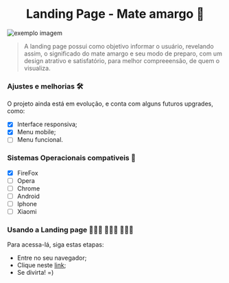 <h1 align="center"> Landing Page - Mate amargo 🧉</h1>

<img src="exemplo-image.png" alt="exemplo imagem">

> A landing page possui como objetivo informar o usuário, revelando assim, o significado do mate amargo e seu modo de preparo, com um design atrativo e satisfatório, para melhor compreeensão, de quem o visualiza.

### Ajustes e melhorias 🛠

O projeto ainda está em evolução, e conta com alguns futuros upgrades, como:

- [x] Interface responsiva;
- [x] Menu mobile;
- [ ] Menu funcional.

### Sistemas Operacionais compativeis 📌
- [x] FireFox
- [ ] Opera
- [ ] Chrome
- [ ] Android
- [ ] Iphone
- [ ] Xiaomi

### Usando a Landing page 👩🏿‍💻 🧑🏿‍💻 👨🏿‍💻

Para acessa-lá, siga estas etapas:
- Entre no seu navegador;
- Clique neste [link](https://gist.github.com/search?q=+modelo+readme&ref=searchresults);
- Se divirta! =)
